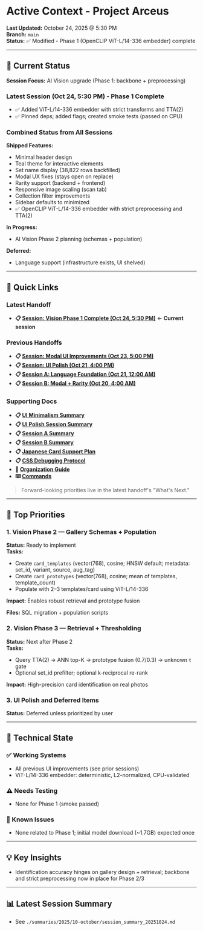 # Active Context - Project Arceus

**Last Updated:** October 24, 2025 @ 5:30 PM  
**Branch:** `main`  
**Status:** ✅ Modified - Phase 1 (OpenCLIP ViT-L/14-336 embedder) complete

---

## 🎯 Current Status

**Session Focus:** AI Vision upgrade (Phase 1: backbone + preprocessing)

### Latest Session (Oct 24, 5:30 PM) - Phase 1 Complete
- ✅ Added ViT-L/14-336 embedder with strict transforms and TTA(2)
- ✅ Pinned deps; added flags; created smoke tests (passed on CPU)

### Combined Status from All Sessions

**Shipped Features:**
- Minimal header design
- Teal theme for interactive elements
- Set name display (38,822 rows backfilled)
- Modal UX fixes (stays open on replace)
- Rarity support (backend + frontend)
- Responsive image scaling (scan tab)
- Collection filter improvements
- Sidebar defaults to minimized
- ✅ OpenCLIP ViT-L/14-336 embedder with strict preprocessing and TTA(2)

**In Progress:**
- AI Vision Phase 2 planning (schemas + population)

**Deferred:**
- Language support (infrastructure exists, UI shelved)

---

## 📖 Quick Links

### Latest Handoff
- **📋 [Session: Vision Phase 1 Complete (Oct 24, 5:30 PM)](./handoffs/2025/10-october/context_handoff_20251024_1730.md)** ← **Current session**

### Previous Handoffs
- **📋 [Session: Modal UI Improvements (Oct 23, 5:00 PM)](./handoffs/2025/10-october/context_handoff_20251023_1700.md)**
- **📋 [Session: UI Polish (Oct 21, 4:00 PM)](./handoffs/2025/10-october/context_handoff_20251021_1600.md)**
- **📋 [Session A: Language Foundation (Oct 21, 12:00 AM)](./handoffs/2025/10-october/context_handoff_20251021_0000.md)**
- **📋 [Session B: Modal + Rarity (Oct 20, 4:00 AM)](./handoffs/2025/10-october/context_handoff_20251020_0400.md)**

### Supporting Docs
- **📋 [UI Minimalism Summary](./summaries/2025/10-october/session_summary_20251021_ui_minimal.md)**
- **📋 [UI Polish Session Summary](./summaries/2025/10-october/session_summary_20251021_ui_polish.md)**
- **📋 [Session A Summary](./summaries/2025/10-october/session_summary_20251020_extended.md)**
- **📋 [Session B Summary](./summaries/2025/10-october/session_summary_20251021_parallel.md)**
- **📋 [Japanese Card Support Plan](./japanese-card-support-plan.md)**
- **📋 [CSS Debugging Protocol](./css-debugging-protocol.md)**
- **📂 [Organization Guide](./ORGANIZATION.md)**
- **⌨️ [Commands](./COMMAND_REFERENCE.md)**

> Forward-looking priorities live in the latest handoff's "What's Next."

---

## 🔴 Top Priorities

### 1. Vision Phase 2 — Gallery Schemas + Population
**Status:** Ready to implement  
**Tasks:**
- Create `card_templates` (vector(768), cosine; HNSW default; metadata: set_id, variant, source, aug_tag)
- Create `card_prototypes` (vector(768), cosine; mean of templates, template_count)
- Populate with 2–3 templates/card using ViT-L/14-336

**Impact:** Enables robust retrieval and prototype fusion

**Files:** SQL migration + population scripts

### 2. Vision Phase 3 — Retrieval + Thresholding
**Status:** Next after Phase 2  
**Tasks:**
- Query TTA(2) → ANN top-K → prototype fusion (0.7/0.3) → unknown τ gate
- Optional set_id prefilter; optional k-reciprocal re-rank

**Impact:** High-precision card identification on real photos

### 3. UI Polish and Deferred Items
**Status:** Deferred unless prioritized by user

---

## 🔧 Technical State

### ✅ Working Systems
- All previous UI improvements (see prior sessions)
- ViT-L/14-336 embedder: deterministic, L2-normalized, CPU-validated

### ⚠️ Needs Testing
- None for Phase 1 (smoke passed)

### 🚨 Known Issues
- None related to Phase 1; initial model download (~1.7GB) expected once

---

## 💡 Key Insights
- Identification accuracy hinges on gallery design + retrieval; backbone and strict preprocessing now in place for Phase 2/3

---

## 📊 Latest Session Summary
- See `./summaries/2025/10-october/session_summary_20251024.md`
